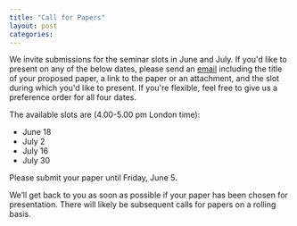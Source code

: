 ```yaml
---
title: "Call for Papers"
layout: post
categories:
---
```


We invite submissions for the seminar slots in June and July. If you'd like to present on any of the below dates, please send an  [email](mailto:carolin.schmidt@zew.de) including the title of your proposed paper, a link to the paper or an attachment, and the slot during which you'd like to present. If you're flexible, feel free to give us a preference order for all four dates.

<!-- excerpt_separator -->



The available slots are (4.00-5.00 pm London time):
- June 18
- July 2
- July 16
- July 30

Please submit your paper until Friday, June 5.

We’ll get back to you as soon as possible if your paper has been chosen for presentation. There will likely be subsequent calls for papers on a rolling basis.
